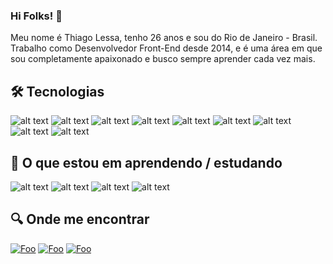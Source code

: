 ### Hi Folks! 👋

Meu nome é Thiago Lessa, tenho 26 anos e sou do Rio de Janeiro - Brasil. Trabalho como Desenvolvedor Front-End desde 2014, e é uma área em que sou completamente apaixonado e busco sempre aprender cada vez mais.

## 🛠 Tecnologias

![alt text](https://img.shields.io/badge/typescript-3178C6?style=for-the-badge&logo=typescript&logoColor=white)
![alt text](https://img.shields.io/badge/HTML5-E34F26?style=for-the-badge&logo=html5&logoColor=white) 
![alt text](https://img.shields.io/badge/CSS3-1572B6?style=for-the-badge&logo=css3&logoColor=white) 
![alt text](https://img.shields.io/badge/JavaScript-F7DF1E?style=for-the-badge&logo=javascript&logoColor=black) 
![alt text](https://img.shields.io/badge/React-1572B6?style=for-the-badge&logo=react&logoColor=white) 
![alt text](https://img.shields.io/badge/Git-E34F26?style=for-the-badge&logo=git&logoColor=white)
![alt text](https://img.shields.io/badge/sass-C36291?style=for-the-badge&logo=sass&logoColor=white)
![alt text](https://img.shields.io/badge/jquery-1C2C38?style=for-the-badge&logo=jquery&logoColor=white)
![alt text](https://img.shields.io/badge/webpack-2D6DC9?style=for-the-badge&logo=webpack&logoColor=white)


## 📖 O que estou em aprendendo / estudando

![alt text](https://img.shields.io/badge/Node.Js-000000?style=for-the-badge&logo=node.js&logoColor=white)
![alt text](https://img.shields.io/badge/express-000000?style=for-the-badge&logo=express&logoColor=white)
![alt text](https://img.shields.io/badge/Next.JS-000000?style=for-the-badge&logo=next.js&logoColor=white)
![alt text](https://img.shields.io/badge/React.Native-000000?style=for-the-badge&logo=react&logoColor=white)

## 🔍 Onde me encontrar

[![Foo](https://img.shields.io/badge/LinkedIn-0077B5?style=for-the-badge&logo=linkedin&logoColor=white)](https://www.linkedin.com/in/thiago-lessa-67588056/) [![Foo](https://img.shields.io/badge/Facebook-0077B5?style=for-the-badge&logo=facebook&logoColor=white)](https://www.facebook.com/ThiagoLost/) [![Foo](https://img.shields.io/badge/Instagram-5054BA?style=for-the-badge&logo=instagram&logoColor=white)](https://www.instagram.com/ithiagolessa/)
